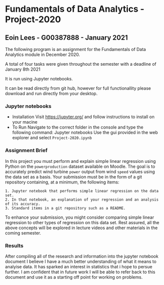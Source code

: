 # Fundamentals of Data Analytics - Project-2020 
## Eoin Lees - G00387888 - January 2021


The following program is an assignment for the Fundamentals of Data Analytics module in December 2020. 

A total of four tasks were given throughout the semester with a deadline of January 8th 2021

It is run using Jupyter notebooks.

It can be read directly from git hub, however for full functionallity please download and run directly from your desktop. 

### Jupyter notebooks
* Installation
    Visit https://jupyter.org/ and follow instructions to install on your macine
* To Run
    Navigate to the correct folder in the console and type the following command: Jupyter notebooks
    Use the gui provided in the web explorer and select `Project-2020.ipynb`

### Assignment Brief

In this project you must perform and explain simple linear regression using Python
on the `powerproduction` dataset available on Moodle. The goal is to accurately predict
wind turbine `power` output from wind `speed` values using the data set as a basis.
Your submission must be in the form of a git repository containing, at a minimum, the
following items:

    1. Jupyter notebook that performs simple linear regression on the data set.
    2. In that notebook, an explanation of your regression and an analysis of its accuracy.
    3. Standard items in a git repository such as a README.

To enhance your submission, you might consider comparing simple linear regression to
other types of regression on this data set. Rest assured, all the above concepts will be
explored in lecture videos and other materials in the coming semester.


### Results

After compiling all of the research and information into the jupyter notebook document I believe I have a much better understanding of what it means to analyise data. It has sparked an interest in statistics that i hope to persue further. I am confident that in future work I will be able to refer back to this document and use it as a starting off point for working on problems. 
